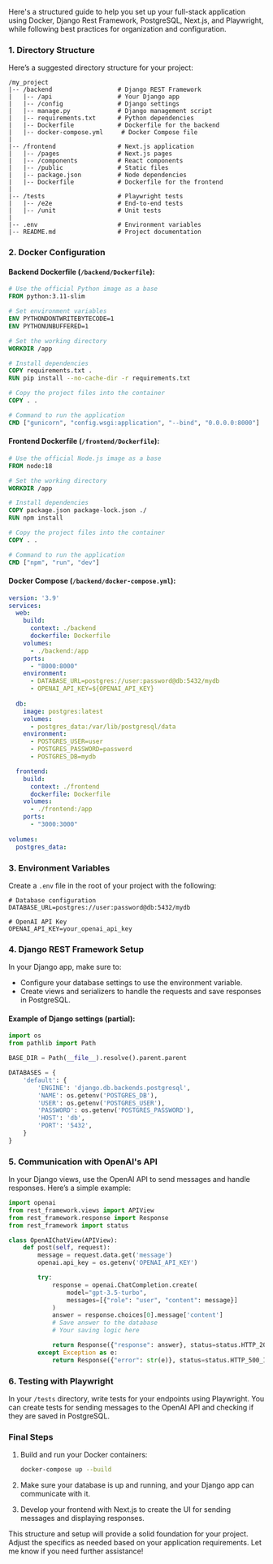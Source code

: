 Here's a structured guide to help you set up your full-stack application using Docker, Django Rest Framework, PostgreSQL, Next.js, and Playwright, while following best practices for organization and configuration.

### 1. Directory Structure

Here’s a suggested directory structure for your project:

```
/my_project
|-- /backend                  # Django REST Framework
|   |-- /api                  # Your Django app
|   |-- /config               # Django settings
|   |-- manage.py             # Django management script
|   |-- requirements.txt      # Python dependencies
|   |-- Dockerfile            # Dockerfile for the backend
|   |-- docker-compose.yml     # Docker Compose file
|
|-- /frontend                 # Next.js application
|   |-- /pages                # Next.js pages
|   |-- /components           # React components
|   |-- /public               # Static files
|   |-- package.json          # Node dependencies
|   |-- Dockerfile            # Dockerfile for the frontend
|
|-- /tests                    # Playwright tests
|   |-- /e2e                  # End-to-end tests
|   |-- /unit                 # Unit tests
|
|-- .env                      # Environment variables
|-- README.md                 # Project documentation
```

### 2. Docker Configuration

#### **Backend Dockerfile (`/backend/Dockerfile`):**

```dockerfile
# Use the official Python image as a base
FROM python:3.11-slim

# Set environment variables
ENV PYTHONDONTWRITEBYTECODE=1
ENV PYTHONUNBUFFERED=1

# Set the working directory
WORKDIR /app

# Install dependencies
COPY requirements.txt .
RUN pip install --no-cache-dir -r requirements.txt

# Copy the project files into the container
COPY . .

# Command to run the application
CMD ["gunicorn", "config.wsgi:application", "--bind", "0.0.0.0:8000"]
```

#### **Frontend Dockerfile (`/frontend/Dockerfile`):**

```dockerfile
# Use the official Node.js image as a base
FROM node:18

# Set the working directory
WORKDIR /app

# Install dependencies
COPY package.json package-lock.json ./
RUN npm install

# Copy the project files into the container
COPY . .

# Command to run the application
CMD ["npm", "run", "dev"]
```

#### **Docker Compose (`/backend/docker-compose.yml`):**

```yaml
version: '3.9'
services:
  web:
    build:
      context: ./backend
      dockerfile: Dockerfile
    volumes:
      - ./backend:/app
    ports:
      - "8000:8000"
    environment:
      - DATABASE_URL=postgres://user:password@db:5432/mydb
      - OPENAI_API_KEY=${OPENAI_API_KEY}
  
  db:
    image: postgres:latest
    volumes:
      - postgres_data:/var/lib/postgresql/data
    environment:
      - POSTGRES_USER=user
      - POSTGRES_PASSWORD=password
      - POSTGRES_DB=mydb

  frontend:
    build:
      context: ./frontend
      dockerfile: Dockerfile
    volumes:
      - ./frontend:/app
    ports:
      - "3000:3000"
  
volumes:
  postgres_data:
```

### 3. Environment Variables

Create a `.env` file in the root of your project with the following:

```
# Database configuration
DATABASE_URL=postgres://user:password@db:5432/mydb

# OpenAI API Key
OPENAI_API_KEY=your_openai_api_key
```

### 4. Django REST Framework Setup

In your Django app, make sure to:

- Configure your database settings to use the environment variable.
- Create views and serializers to handle the requests and save responses in PostgreSQL.

#### Example of Django settings (partial):

```python
import os
from pathlib import Path

BASE_DIR = Path(__file__).resolve().parent.parent

DATABASES = {
    'default': {
        'ENGINE': 'django.db.backends.postgresql',
        'NAME': os.getenv('POSTGRES_DB'),
        'USER': os.getenv('POSTGRES_USER'),
        'PASSWORD': os.getenv('POSTGRES_PASSWORD'),
        'HOST': 'db',
        'PORT': '5432',
    }
}
```

### 5. Communication with OpenAI's API

In your Django views, use the OpenAI API to send messages and handle responses. Here’s a simple example:

```python
import openai
from rest_framework.views import APIView
from rest_framework.response import Response
from rest_framework import status

class OpenAIChatView(APIView):
    def post(self, request):
        message = request.data.get('message')
        openai.api_key = os.getenv('OPENAI_API_KEY')

        try:
            response = openai.ChatCompletion.create(
                model="gpt-3.5-turbo",
                messages=[{"role": "user", "content": message}]
            )
            answer = response.choices[0].message['content']
            # Save answer to the database
            # Your saving logic here

            return Response({"response": answer}, status=status.HTTP_200_OK)
        except Exception as e:
            return Response({"error": str(e)}, status=status.HTTP_500_INTERNAL_SERVER_ERROR)
```

### 6. Testing with Playwright

In your `/tests` directory, write tests for your endpoints using Playwright. You can create tests for sending messages to the OpenAI API and checking if they are saved in PostgreSQL.

### Final Steps

1. Build and run your Docker containers:
   ```bash
   docker-compose up --build
   ```

2. Make sure your database is up and running, and your Django app can communicate with it.

3. Develop your frontend with Next.js to create the UI for sending messages and displaying responses.

This structure and setup will provide a solid foundation for your project. Adjust the specifics as needed based on your application requirements. Let me know if you need further assistance!

